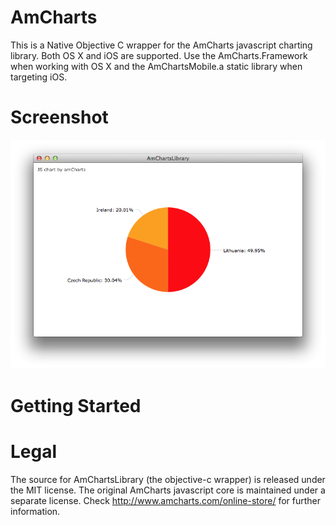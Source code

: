 AmCharts
========

This is a Native Objective C wrapper for the AmCharts javascript charting library.  Both OS X and iOS are supported.  Use the AmCharts.Framework when working with OS X and the AmChartsMobile.a static library when targeting iOS.

# Screenshot
![AmCharts in Cocoa App](https://raw.githubusercontent.com/ChimpStudios/AmCharts/master/Readme/AmCharts%20Cocoa.png)

# Getting Started


# Legal
The source for AmChartsLibrary (the objective-c wrapper) is released under the MIT license.  The original AmCharts javascript core is maintained under a separate license.  Check http://www.amcharts.com/online-store/ for further information.